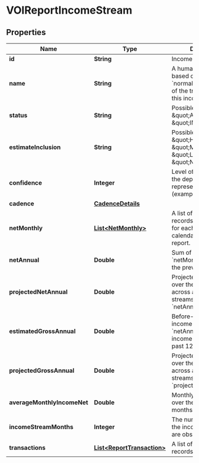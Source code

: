 

# VOIReportIncomeStream


## Properties

| Name | Type | Description | Notes |
|------------ | ------------- | ------------- | -------------|
|**id** | **String** | Income stream ID |  |
|**name** | **String** | A human-readable name based on the &#x60;normalizedPayee&#x60; name of the transactions for this income stream |  |
|**status** | **String** | Possible values: \&quot;ACTIVE\&quot;, \&quot;INACTIVE\&quot; |  |
|**estimateInclusion** | **String** | Possible values: \&quot;HIGH\&quot;, \&quot;MODERATE\&quot;, \&quot;LOW\&quot;, \&quot;NO\&quot; |  |
|**confidence** | **Integer** | Level of confidence that the deposit stream represents income (example: 85%) |  |
|**cadence** | [**CadenceDetails**](CadenceDetails.md) |  |  |
|**netMonthly** | [**List&lt;NetMonthly&gt;**](NetMonthly.md) | A list of net monthly records. One instance for each complete calendar month in the report. |  [optional] |
|**netAnnual** | **Double** | Sum of all values in &#x60;netMonthlyIncome&#x60; over the previous 12 months |  [optional] |
|**projectedNetAnnual** | **Double** | Projected net income over the next 12 months, across all income streams, based on &#x60;netAnnualIncome&#x60; |  [optional] |
|**estimatedGrossAnnual** | **Double** | Before-tax gross annual income (estimated from &#x60;netAnnual&#x60;) across all income stream in the past 12 months |  [optional] |
|**projectedGrossAnnual** | **Double** | Projected gross income over the next 12 months, across all active income streams, based on &#x60;projectedNetAnnual&#x60; |  [optional] |
|**averageMonthlyIncomeNet** | **Double** | Monthly average amount over the previous 24 months |  [optional] |
|**incomeStreamMonths** | **Integer** | The number of months the income transactions are observed |  [optional] |
|**transactions** | [**List&lt;ReportTransaction&gt;**](ReportTransaction.md) | A list of transaction records |  |



